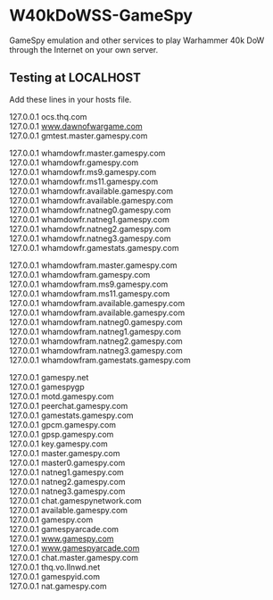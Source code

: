 # W40kDoWSS-GameSpy
GameSpy emulation and other services to play Warhammer 40k DoW through the Internet on your own server.

## Testing at LOCALHOST

Add these lines in your hosts file.


127.0.0.1 ocs.thq.com<br />
127.0.0.1 www.dawnofwargame.com<br />
127.0.0.1 gmtest.master.gamespy.com<br />

127.0.0.1 whamdowfr.master.gamespy.com<br />
127.0.0.1 whamdowfr.gamespy.com<br />
127.0.0.1 whamdowfr.ms9.gamespy.com<br />
127.0.0.1 whamdowfr.ms11.gamespy.com<br />
127.0.0.1 whamdowfr.available.gamespy.com<br />
127.0.0.1 whamdowfr.available.gamespy.com<br />
127.0.0.1 whamdowfr.natneg0.gamespy.com<br />
127.0.0.1 whamdowfr.natneg1.gamespy.com<br />
127.0.0.1 whamdowfr.natneg2.gamespy.com<br />
127.0.0.1 whamdowfr.natneg3.gamespy.com<br />
127.0.0.1 whamdowfr.gamestats.gamespy.com<br />

127.0.0.1 whamdowfram.master.gamespy.com<br />
127.0.0.1 whamdowfram.gamespy.com<br />
127.0.0.1 whamdowfram.ms9.gamespy.com<br />
127.0.0.1 whamdowfram.ms11.gamespy.com<br />
127.0.0.1 whamdowfram.available.gamespy.com<br />
127.0.0.1 whamdowfram.available.gamespy.com<br />
127.0.0.1 whamdowfram.natneg0.gamespy.com<br />
127.0.0.1 whamdowfram.natneg1.gamespy.com<br />
127.0.0.1 whamdowfram.natneg2.gamespy.com<br />
127.0.0.1 whamdowfram.natneg3.gamespy.com<br />
127.0.0.1 whamdowfram.gamestats.gamespy.com<br />

127.0.0.1 gamespy.net<br />
127.0.0.1 gamespygp<br />
127.0.0.1 motd.gamespy.com<br />
127.0.0.1 peerchat.gamespy.com<br />
127.0.0.1 gamestats.gamespy.com<br />
127.0.0.1 gpcm.gamespy.com<br />
127.0.0.1 gpsp.gamespy.com<br />
127.0.0.1 key.gamespy.com<br />
127.0.0.1 master.gamespy.com<br />
127.0.0.1 master0.gamespy.com<br />
127.0.0.1 natneg1.gamespy.com<br />
127.0.0.1 natneg2.gamespy.com<br />
127.0.0.1 natneg3.gamespy.com<br />
127.0.0.1 chat.gamespynetwork.com<br />
127.0.0.1 available.gamespy.com<br />
127.0.0.1 gamespy.com<br />
127.0.0.1 gamespyarcade.com<br />
127.0.0.1 www.gamespy.com<br />
127.0.0.1 www.gamespyarcade.com<br />
127.0.0.1 chat.master.gamespy.com<br />
127.0.0.1 thq.vo.llnwd.net<br />
127.0.0.1 gamespyid.com<br />
127.0.0.1 nat.gamespy.com<br />
